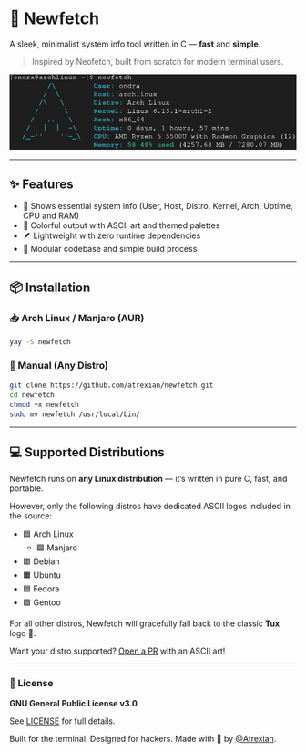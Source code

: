 # 🚀 Newfetch

A sleek, minimalist system info tool written in C — **fast** and **simple**.

> Inspired by Neofetch, built from scratch for modern terminal users.

![Newfetch demo](./screenshot.png)

---

## ✨ Features

- 🧠 Shows essential system info (User, Host, Distro, Kernel, Arch, Uptime, CPU and RAM)
- 🎨 Colorful output with ASCII art and themed palettes
- 🪶 Lightweight with zero runtime dependencies
- 🧩 Modular codebase and simple build process

---

## 📦 Installation

### 📥 Arch Linux / Manjaro (AUR)
```bash
yay -S newfetch
```

### 🧪 Manual (Any Distro)
```bash
git clone https://github.com/atrexian/newfetch.git
cd newfetch
chmod +x newfetch
sudo mv newfetch /usr/local/bin/
```

---

## 💻 Supported Distributions

Newfetch runs on **any Linux distribution** — it’s written in pure C, fast, and portable.

However, only the following distros have dedicated ASCII logos included in the source:

- 🟦 Arch Linux
    - 🟩 Manjaro
- 🟥 Debian
- 🟧 Ubuntu
- 🟦 Fedora
- 🟪 Gentoo

For all other distros, Newfetch will gracefully fall back to the classic **Tux** logo 🐧.

Want your distro supported? [Open a PR](https://github.com/atrexian/newfetch/pulls) with an ASCII art!

---

### 📄 License

**GNU General Public License v3.0**

See [LICENSE](https://github.com/atrexian/newfetch/blob/main/LICENSE) for full details.

Built for the terminal. Designed for hackers. Made with 💙 by [@Atrexian](https://github.com/atrexian).